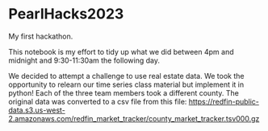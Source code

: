# PearlHacks2023
My first hackathon. 

This notebook is my effort to tidy up what we did between 4pm and midnight and 9:30-11:30am the following day. 

We decided to attempt a challenge to use real estate data. We took the opportunity to relearn our time series class material but implement it in python! Each of the three team members took a different county.  The original data was converted to a csv file from this file: https://redfin-public-data.s3.us-west-2.amazonaws.com/redfin_market_tracker/county_market_tracker.tsv000.gz 
